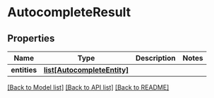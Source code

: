 # AutocompleteResult

## Properties
Name | Type | Description | Notes
------------ | ------------- | ------------- | -------------
**entities** | [**list[AutocompleteEntity]**](AutocompleteEntity.md) |  | 

[[Back to Model list]](../README.md#documentation-for-models) [[Back to API list]](../README.md#documentation-for-api-endpoints) [[Back to README]](../README.md)

